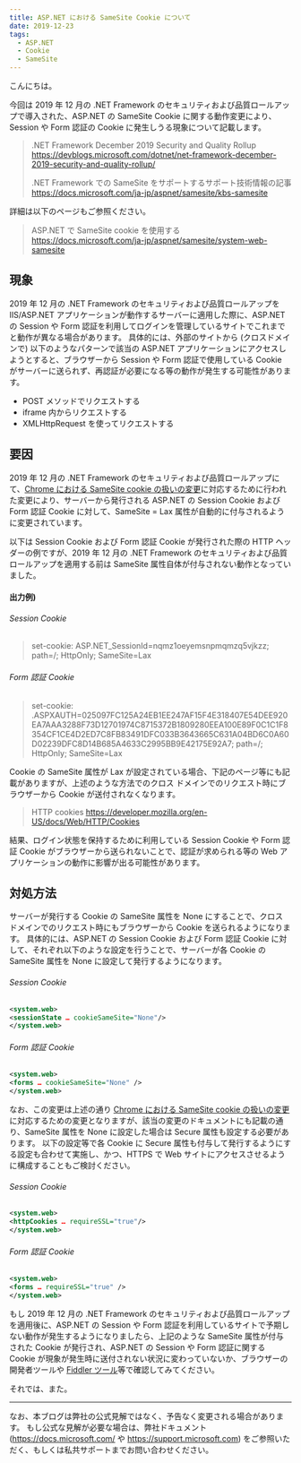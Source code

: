 ```yaml
---
title: ASP.NET における SameSite Cookie について
date: 2019-12-23
tags: 
  - ASP.NET
  - Cookie
  - SameSite
---
```


こんにちは。

今回は 2019 年 12 月の .NET Framework のセキュリティおよび品質ロールアップで導入された、ASP.NET の SameSite Cookie に関する動作変更により、Session や Form 認証の Cookie に発生しうる現象について記載します。

> .NET Framework December 2019 Security and Quality Rollup
> https://devblogs.microsoft.com/dotnet/net-framework-december-2019-security-and-quality-rollup/
>
> .NET Framework での SameSite をサポートするサポート技術情報の記事
> https://docs.microsoft.com/ja-jp/aspnet/samesite/kbs-samesite

詳細は以下のページもご参照ください。

> ASP.NET で SameSite cookie を使用する
> https://docs.microsoft.com/ja-jp/aspnet/samesite/system-web-samesite

## 現象
2019 年 12 月の .NET Framework のセキュリティおよび品質ロールアップを IIS/ASP.NET アプリケーションが動作するサーバーに適用した際に、ASP.NET の Session や Form 認証を利用してログインを管理しているサイトでこれまでと動作が異なる場合があります。
具体的には、外部のサイトから (クロスドメインで) 以下のようなパターンで該当の ASP.NET アプリケーションにアクセスしようとすると、ブラウザーから Session や Form 認証で使用している Cookie がサーバーに送られず、再認証が必要になる等の動作が発生する可能性があります。

- POST メソッドでリクエストする
- iframe 内からリクエストする
- XMLHttpRequest を使ってリクエストする


## 要因
2019 年 12 月の .NET Framework のセキュリティおよび品質ロールアップにて、[Chrome における SameSite cookie の扱いの変更](https://developers-jp.googleblog.com/2019/11/cookie-samesitenone-secure.html)に対応するために行われた変更により、サーバーから発行される ASP.NET の Session Cookie および Form 認証 Cookie に対して、SameSite = Lax 属性が自動的に付与されるように変更されています。

以下は Session Cookie および Form 認証 Cookie が発行された際の HTTP ヘッダーの例ですが、2019 年 12 月の .NET Framework のセキュリティおよび品質ロールアップを適用する前は SameSite 属性自体が付与されない動作となっていました。

#### 出力例)
###### Session Cookie
> set-cookie: ASP.NET_SessionId=nqmz1oeyemsnpmqmzq5vjkzz; path=/; HttpOnly; SameSite=Lax

###### Form 認証 Cookie
> set-cookie: .ASPXAUTH=025097FC125A24EB1EE247AF15F4E318407E54DEE920EA7AAA3288F73D12701974C8715372B1809280EEA100E89F0C1C1F8354CF1CE4D2ED7C8FB83491DFC033B3643665C631A04BD6C0A60D02239DFC8D14B685A4633C2995BB9E42175E92A7; path=/; HttpOnly; SameSite=Lax

Cookie の SameSite 属性が Lax が設定されている場合、下記のページ等にも記載がありますが、上述のような方法でのクロス ドメインでのリクエスト時にブラウザーから Cookie が送付されなくなります。

> HTTP cookies
> https://developer.mozilla.org/en-US/docs/Web/HTTP/Cookies

結果、ログイン状態を保持するために利用している Session Cookie や Form 認証 Cookie がブラウザーから送られないことで、認証が求められる等の Web アプリケーションの動作に影響が出る可能性があります。


## 対処方法
サーバーが発行する Cookie の SameSite 属性を None にすることで、クロス ドメインでのリクエスト時にもブラウザーから Cookie を送られるようになります。
具体的には、ASP.NET の Session Cookie および Form 認証 Cookie に対して、それぞれ以下のような設定を行うことで、サーバーが各 Cookie の SameSite 属性を None に設定して発行するようになります。

###### Session Cookie
```xml web.config
<system.web>
<sessionState … cookieSameSite="None"/>
</system.web>
```

###### Form 認証 Cookie
```xml web.config
<system.web>
<forms … cookieSameSite="None" />
</system.web>
```

なお、この変更は上述の通り [Chrome における SameSite cookie の扱いの変更](https://developers-jp.googleblog.com/2019/11/cookie-samesitenone-secure.html)に対応するための変更となりますが、該当の変更のドキュメントにも記載の通り、SameSite 属性を None に設定した場合は Secure 属性も設定する必要があります。
以下の設定等で各 Cookie に Secure 属性も付与して発行するようにする設定も合わせて実施し、かつ、HTTPS で Web サイトにアクセスさせるように構成することもご検討ください。

###### Session Cookie
```xml web.config
<system.web>
<httpCookies … requireSSL="true"/>
</system.web>
```

###### Form 認証 Cookie
```xml web.config
<system.web>
<forms … requireSSL="true" />
</system.web>
```

もし 2019 年 12 月の .NET Framework のセキュリティおよび品質ロールアップを適用後に、ASP.NET の Session や Form 認証を利用しているサイトで予期しない動作が発生するようになりましたら、上記のような SameSite 属性が付与された Cookie が発行され、ASP.NET の Session や Form 認証に関する Cookie が現象が発生時に送付されない状況に変わっていないか、ブラウザーの開発者ツールや [Fiddler ツール](https://www.telerik.com/fiddler)等で確認してみてください。

それでは、また。


---
なお、本ブログは弊社の公式見解ではなく、予告なく変更される場合があります。
もし公式な見解が必要な場合は、弊社ドキュメント (https://docs.microsoft.com/ や https://support.microsoft.com) をご参照いただく、もしくは私共サポートまでお問い合わせください。

